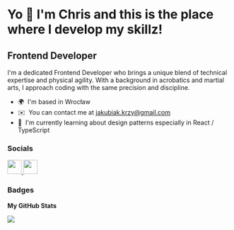 Yo 👋 I'm Chris and this is the place where I develop my skillz!
===================================

Frontend Developer
------------------

I'm a dedicated Frontend Developer who brings a unique blend of technical expertise and physical agility. With a background in acrobatics and martial arts, I approach coding with the same precision and discipline.

* 🌍  I'm based in Wrocław
* ✉️  You can contact me at [jakubiak.krzy@gmail.com](mailto:jakubiak.krzy@gmail.com)
* 🧠  I'm currently learning about design patterns especially in React / TypeScript

### Socials

<p align="left"> <a href="https://www.github.com/kj-ninja" target="_blank" rel="noreferrer"> <picture> <source media="(prefers-color-scheme: dark)" srcset="https://raw.githubusercontent.com/danielcranney/readme-generator/main/public/icons/socials/github-dark.svg" /> <source media="(prefers-color-scheme: light)" srcset="https://raw.githubusercontent.com/danielcranney/readme-generator/main/public/icons/socials/github.svg" /> <img src="https://raw.githubusercontent.com/danielcranney/readme-generator/main/public/icons/socials/github.svg" width="32" height="32" /> </picture> </a> <a href="https://www.linkedin.com/in/krzysztof-jakubiak/" target="_blank" rel="noreferrer"> <picture> <source media="(prefers-color-scheme: dark)" srcset="https://raw.githubusercontent.com/danielcranney/readme-generator/main/public/icons/socials/linkedin-dark.svg" /> <source media="(prefers-color-scheme: light)" srcset="https://raw.githubusercontent.com/danielcranney/readme-generator/main/public/icons/socials/linkedin.svg" /> <img src="https://raw.githubusercontent.com/danielcranney/readme-generator/main/public/icons/socials/linkedin.svg" width="32" height="32" /> </picture> </a></p>

### Badges

<b>My GitHub Stats</b>

<a href="http://www.github.com/kj-ninja"><img src="https://github-readme-streak-stats.herokuapp.com/?user=kj-ninja&stroke=ffffff&background=1c1917&ring=0891b2&fire=0891b2&currStreakNum=ffffff&currStreakLabel=0891b2&sideNums=ffffff&sideLabels=ffffff&dates=ffffff&hide_border=true" /></a>
